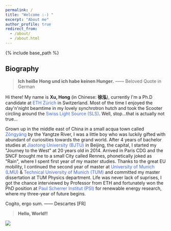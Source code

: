 ```yaml
---
permalink: /
title: "Welcome :-) "
excerpt: "About me"
author_profile: true
redirect_from: 
  - /about/
  - /about.html
---
```

<!-- Global site tag (gtag.js) - Google Analytics -->
<script async src="https://www.googletagmanager.com/gtag/js?id=UA-129282360-1"></script>
<script>
  window.dataLayer = window.dataLayer || [];
  function gtag(){dataLayer.push(arguments);}
  gtag('js', new Date());

  gtag('config', 'UA-129282360-1');
</script>

{% include base_path %}

<style type="text/css"> 
A { text-decoration: none} 
</style>


## Biography

>**Ich heiße Hong und ich habe keinen Hunger.** —— Beloved Quote in German

<p>Hi there! My name is <b>Xu, Hong</b> (in Chinese: <b>徐泓</b>), currently I'm a Ph.D candidate at <a href="https://www.ethz.ch/en.html" style="color:rgb(65, 105, 225); text-decoration:none;" onClick="ga('send', 'event', { eventCategory: '', eventAction: 'click', eventLabel: '', eventValue: 1});" target="_blank">ETH Zürich</a> in Switzerland. Most of the time I enjoyed the day'n'night beamtime in my lovely synchrotron hutch and took the Scooter circling around the <a href="https://www.psi.ch/sls/" style="color:rgb(65, 105, 225); text-decoration:none;" onClick="ga('send', 'event', { eventCategory: '', eventAction: 'click', eventLabel: '', eventValue: 1});" target="_blank">Swiss Light Source (SLS)</a>. Well, stop...that is actually not true...</p> 

<p>Grown up in the middle east of China in a small acqua town called <a href="https://www.google.com/maps/place/%E4%B8%AD%E5%9B%BD%E5%AE%89%E5%BE%BD%E7%9C%81%E5%AE%89%E5%BA%86%E5%B8%82%E6%9E%9E%E9%98%B3%E5%8E%BF/@30.8577548,117.1307693,10z/data=!3m1!4b1!4m5!3m4!1s0x34348f82e68d264d:0x42fdf5bcd3d7d384!8m2!3d30.700733!4d117.2202" style="color:rgb(65, 105, 225); text-decoration:none;" onClick="ga('send', 'event', { eventCategory: '', eventAction: 'click', eventLabel: '', eventValue: 1});" target="_blank">Zōngyáng</a> by the Yangtze River, I was a little boy who was luckily gifted with abundant of curiosities towards the grand world. After 4 years of bachelor studies at <a href="http://en.njtu.edu.cn/" style="color:rgb(65, 105, 225); text-decoration:none;" onClick="ga('send', 'event', { eventCategory: '', eventAction: 'click', eventLabel: '', eventValue: 1});" target="_blank">Jiaotong University (BJTU)</a> in Beijing, the capital, I started my "Journey to the West" at 20 years old in 2014. Arrived in Paris CDG and the SNCF brought me to a small City called Rennes, phonetically joked as "Rain", where I spent first year of my master studies. Thanks to the great EU mobility, I continued the second year of master at <a href="https://www.en.uni-muenchen.de/index.html" style="color:rgb(65, 105, 225); text-decoration:none;" onClick="ga('send', 'event', { eventCategory: '', eventAction: 'click', eventLabel: '', eventValue: 1});" target="_blank">University of Munich (LMU)</a> & <a href="https://www.tum.de/" style="color:rgb(65, 105, 225); text-decoration:none;" onClick="ga('send', 'event', { eventCategory: '', eventAction: 'click', eventLabel: '', eventValue: 1});" target="_blank">Technical University of Munich (TUM)</a> and committed my master dissertation at TUM Physics department. Life was never lack of suprises, I got the chance interviewed by Professor from ETH and fortunately won the PhD position at <a href="https://www.psi.ch/" style="color:rgb(65, 105, 225); text-decoration:none;" onClick="ga('send', 'event', { eventCategory: '', eventAction: 'click', eventLabel: '', eventValue: 1});" target="_blank">Paul Scherrer Institut (PSI)</a> for renewable energy research, where my three-year of future begins. </p> 

<p>Cogito, ergo sum. —— Descartes [FR] </p> 

<div id="google_translate_element"></div><script type="text/javascript">
function googleTranslateElementInit() {
  new google.translate.TranslateElement({pageLanguage: 'en', multilanguagePage: true}, 'google_translate_element');
}
</script><script type="text/javascript" src="//translate.google.com/translate_a/element.js?cb=googleTranslateElementInit"></script>  

>**Hello, World!!**

<script type='text/javascript' id='clustrmaps' src='//cdn.clustrmaps.com/map_v2.js?cl=bfbfbf&w=a&t=t&d=31-oTbxba9tgCZlE4jtgH4WP8bNi_2y2Qgo5dZNFtRk&co=ffffff&cmo=ffc553&cmn=ff5353&ct=c4bebe'></script>

<a href="https://info.flagcounter.com/D897"><img src="https://s01.flagcounter.com/count/D897/bg_FFFFFF/txt_404040/border_FFFFFF/columns_8/maxflags_16/viewers_3/labels_0/pageviews_1/flags_0/percent_0/" border="0"></a>
